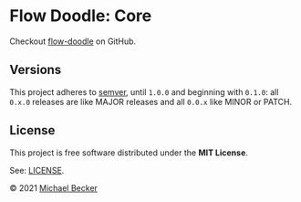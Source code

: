 # Flow Doodle: Core

Checkout [flow-doodle](https://github.com/elbakerino/flow-doodle) on GitHub.

## Versions

This project adheres to [semver](https://semver.org/), until `1.0.0` and beginning with `0.1.0`: all `0.x.0` releases are like MAJOR releases and all `0.0.x` like MINOR or PATCH.

## License

This project is free software distributed under the **MIT License**.

See: [LICENSE](https://github.com/elbakerino/flow-doodle/blob/master/LICENSE).

© 2021 [Michael Becker](https://mlbr.xyz)

